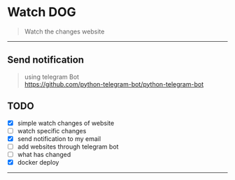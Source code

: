 # Watch DOG
> Watch the changes website

---

## Send notification

> using telegram Bot  
> https://github.com/python-telegram-bot/python-telegram-bot

## TODO

- [x] simple watch changes of website
- [ ] watch specific changes
- [x] send notification to my email
- [ ] add websites through telegram bot
- [ ] what has changed
- [x] docker deploy 

---
